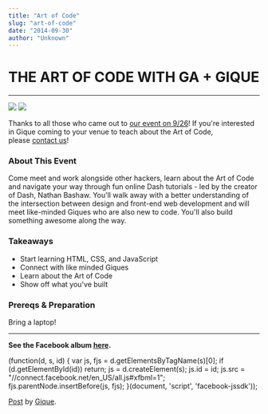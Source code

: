 ```yaml
---
title: "Art of Code"
slug: "art-of-code"
date: "2014-09-30"
author: "Unknown"
---
```


# THE ART OF CODE WITH GA + GIQUE

* * *

[![](https://images.squarespace-cdn.com/content/v1/525f99bee4b09c141b6f8b0c/1411053830389-NLZ3L8G4RF3MW0Y2E9DT/image-asset.jpeg?format=original)](https://generalassemb.ly/education/dash-hack-night-learn-the-art-of-code-with-ga-gique/boston/8012) [![](https://images.squarespace-cdn.com/content/v1/525f99bee4b09c141b6f8b0c/1411052695264-RBPE8VA4SSZ9563YI2GN/image-asset.png?format=original)](https://generalassemb.ly/education/dash-hack-night-learn-the-art-of-code-with-ga-gique/boston/8012)

Thanks to all those who came out to [our event on 9/26](https://generalassemb.ly/education/dash-hack-night-learn-the-art-of-code-with-ga-gique)! If you're interested in Gique coming to your venue to teach about the Art of Code, please [contact us](mailto:contact@gique.me)!

### About This Event

Come meet and work alongside other hackers, learn about the Art of Code and navigate your way through fun online Dash tutorials - led by the creator of Dash, Nathan Bashaw. You'll walk away with a better understanding of the intersection between design and front-end web development and will meet like-minded Giques who are also new to code. You'll also build something awesome along the way.

### Takeaways

-   Start learning HTML, CSS, and JavaScript
-   Connect with like minded Giques
-   Learn about the Art of Code
-   Show off what you've built

### Prereqs & Preparation

Bring a laptop!

* * *

**See the Facebook album [here](https://www.facebook.com/media/set/?set=a.548071018657803.1073741834.389326787865561&type=1).**

(function(d, s, id) { var js, fjs = d.getElementsByTagName(s)\[0\]; if (d.getElementById(id)) return; js = d.createElement(s); js.id = id; js.src = "//connect.facebook.net/en\_US/all.js#xfbml=1"; fjs.parentNode.insertBefore(js, fjs); }(document, 'script', 'facebook-jssdk'));

[Post](https://www.facebook.com/media/set/?set=a.548071018657803.1073741834.389326787865561&type=1) by [Gique](https://www.facebook.com/giqueme).